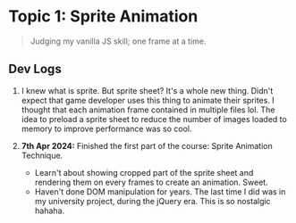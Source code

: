 # Topic 1: Sprite Animation

> Judging my vanilla JS skill; one frame at a time.

## Dev Logs

1. I knew what is sprite. But sprite sheet? It's a whole new thing. Didn't expect that game developer uses this thing to animate their sprites. I thought that each animation frame contained in multiple files lol. The idea to preload a sprite sheet to reduce the number of images loaded to memory to improve performance was so cool.

2. **7th Apr 2024:** Finished the first part of the course: Sprite Animation Technique.
   - Learn't about showing cropped part of the sprite sheet and rendering them on every frames to create an animation. Sweet.
   - Haven't done DOM manipulation for years. The last time I did was in my university project, during the jQuery era. This is so nostalgic hahaha.
